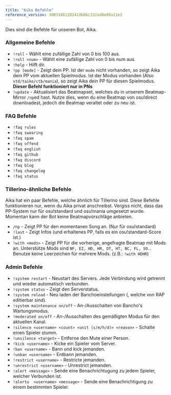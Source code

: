 ```yaml
---
title: "Aika Befehle"
reference_version: 3003188120241d686c132ad8e88a11e2
---
```

Dies sind die Befehle für unseren Bot, Aika.

### Allgemeine Befehle
- `!roll` - Wählt eine zufällige Zahl von 0 bis 100 aus.
- `!roll <num>` - Wählt eine zufällige Zahl von 0 bis num aus.
- `!help` - Hilft dir.
- `!pp [mode]` - Zeigt dein PP. Ist der `mode` nicht vorhanden, so zeigt Aika dein PP vom aktuellen Spielmodus. Ist der Modus vorhanden (Also `std/taiko/ctb/mania`), so zeigt Aika dein PP für diesen Spielmodus. **Dieser Befehl funktioniert nur in PNs**
- `!update` - Aktualisiert das Beatmapset, welches du in unserem Beatmap-Mirror `/np`ed hast. Nutze dies, wenn du eine Beatmap von osu!direct downloadest, jedoch die Beatmap veraltet oder zu neu ist.

### FAQ Befehle
- `!faq rules`  
- `!faq swearing`  
- `!faq spam`  
- `!faq offend`  
- `!faq english`  
- `!faq github`  
- `!faq discord`  
- `!faq blog`  
- `!faq changelog`  
- `!faq status`  

### Tillerino-ähnliche Befehle
Aika hat ein paar Befehle, welche ähnlich für Tillerino sind. Diese Befehle funktionieren nur, wenn du Aika privat anschreibst. Vergiss nicht, dass das PP-System nur für osu!standard und osu!mania umgesetzt wurde. Momentan kann der Bot keine Beatmapvorschläge anbieten.

- `/np` - Zeigt PP für den momentanen Song an. (Nur für osu!standard)  
- `!last` - Zeigt Infos (und erhaltenes PP, falls es ein osu!standard-Score ist.)
- `!with <mods>` - Zeigt PP für die vorherige, angefragte Beatmap mit Mods an. Unterstütze Mods sind `NF, EZ, HD, HR, DT, HT, NC, FL, SO.`. Benutze keine Leerzeichen für mehrere Mods. (z.B.: `!with HDHR`)

### Admin Befehle
- `!system restart` - Neustart des Servers. Jede Verbindung wird getrennt und wieder automatisch verbunden.
- `!system status` - Zeigt den Serverstatus.
- `!system reload` - Neu laden der Banchoeinstellungen (, welche von RAP editierbar sind).
- `!system maintenance on/off` - An-/Ausschalten von Bancho's Wartungsmodus.
- `!moderated on/off` - An-/Ausschalten des gemäßigten Modus für den aktuellen Kanal.
- `!silence <username> <count> <unit (s/m/h/d)> <reason>` - Schalte einen Spieler stumm.
- `!unsilence <target>` - Entferne den Mute einer Person.
- `!kick <username>` - Kicke ein Spieler vom Server.
- `!ban <username>` - Bann und kick jemanden.
- `!unban <username>` - Entbann jemanden.  
- `!restrict <username>` - Restricte jemanden. 
- `!unrestrict <username>` - Unrestrict jemanden. 
- `!alert <message>` - Sende eine Benachrichtugung zu jedem Spieler, welcher Verbunden ist.
- `!alertu  <username> <message>` - Sende eine Benachrichtigung zu einem bestimmten Spieler.

